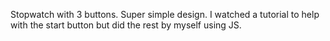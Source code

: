 Stopwatch with 3 buttons. Super simple design. I watched a tutorial to help with the start button but did the rest by myself using JS.
